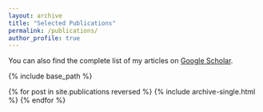 ```yaml
---
layout: archive
title: "Selected Publications"
permalink: /publications/
author_profile: true
---
```

You can also find the complete list of my articles on <a href="https://scholar.google.com/citations?user=F1weUA8AAAAJ&hl=nl">Google Scholar</a>.

{% include base_path %}

{% for post in site.publications reversed %}
  {% include archive-single.html %}
{% endfor %}

